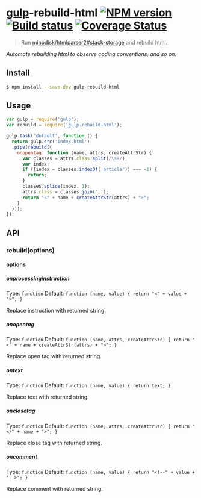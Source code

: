 # [gulp](http://gulpjs.com)-rebuild-html [![NPM version][npm-image]][npm-url] [![Build status][travis-image]][travis-url] [![Coverage Status](https://img.shields.io/coveralls/minodisk/gulp-rebuild-html.svg)](https://coveralls.io/r/minodisk/gulp-rebuild-html)

> Run [minodisk/htmlparser2#stack-storage](https://github.com/minodisk/htmlparser2/tree/stack-storage) and rebuild html.

*Automate rebuilding html to observe coding conventions, and so on.*

## Install

```bash
$ npm install --save-dev gulp-rebuild-html
```

## Usage

```js
var gulp = require('gulp');
var rebuild = require('gulp-rebuild-html');

gulp.task('default', function () {
  return gulp.src('index.html')
  .pipe(rebuild({
    onopentag: function (name, attrs, createAttrStr) {
      var classes = attrs.class.split(/\s+/);
      var index;
      if ((index = classes.indexOf('article')) === -1) {
        return;
      }
      classes.splice(index, 1);
      attrs.class = classes.join(' ');
      return "<" + name + createAttrStr(attrs) + ">";
    }
  }));
});
```

## API

### rebuild(options)

#### options

##### onprocessinginstruction

Type: `function`
Default: `function (name, value) { return "<" + value + ">"; }`

Replace instruction with returned string.

##### onopentag

Type: `function`
Default: `function (name, attrs, createAttrStr) { return "<" + name + createAttrStr(attrs) + ">"; }`

Replace open tag with returned string.

##### ontext

Type: `function`
Default: `function (name, value) { return text; }`

Replace text with returned string.

##### onclosetag

Type: `function`
Default: `function (name, attrs, createAttrStr) { return "</" + name + ">"; }`

Replace close tag with returned string.

##### oncomment

Type: `function`
Default: `function (name, value) { return "<!--" + value + "-->"; }`

Replace comment with returned string.


[travis-url]: http://travis-ci.org/minodisk/gulp-rebuild-html
[travis-image]: https://secure.travis-ci.org/minodisk/gulp-rebuild-html.svg?branch=master
[npm-url]: https://npmjs.org/package/gulp-rebuild-html
[npm-image]: https://badge.fury.io/js/gulp-rebuild-html.svg
